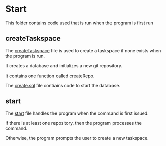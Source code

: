 # Start 

This folder contains code used that is run when the program
is first run 

## createTaskspace

The [createTaskspace](create_repo.py) file is used to create
a taskspace if none exists when the program is run. 

It creates a database and initializes a new git repository. 

It contains one function called createRepo. 

The [create.sql](create.sql) file contiains code to start the
database. 

## start

The [start](start_prog.py) file handles the program when the 
command is first issued. 

If there is at least one repository, then the program
processes the command. 

Otherwise, the program prompts the user to 
create a new taskspace. 
